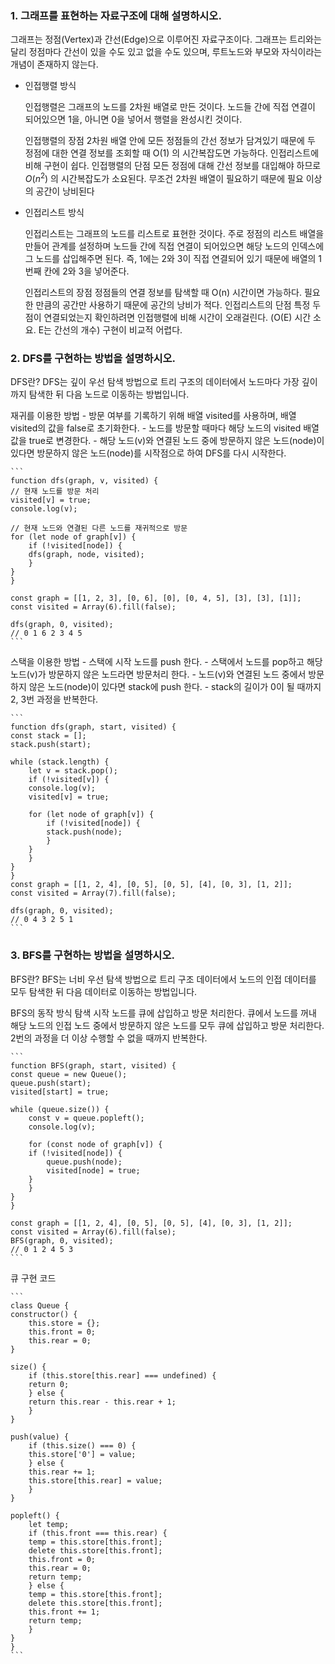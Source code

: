 ### 1. 그래프를 표현하는 자료구조에 대해 설명하시오.

그래프는 정점(Vertex)과 간선(Edge)으로 이루어진 자료구조이다.
그래프는 트리와는 달리 정점마다 간선이 있을 수도 있고 없을 수도 있으며, 루트노드와 부모와 자식이라는 개념이 존재하지 않는다.

-   인접행렬 방식

    인접행렬은 그래프의 노드를 2차원 배열로 만든 것이다.
    노드들 간에 직접 연결이 되어있으면 1을, 아니면 0을 넣어서 행렬을 완성시킨 것이다.

    인접행렬의 장점
    2차원 배열 안에 모든 정점들의 간선 정보가 담겨있기 때문에 두 정점에 대한 연결 정보를 조회할 때 O(1) 의 시간복잡도면 가능하다.
    인접리스트에 비해 구현이 쉽다.
    인접행렬의 단점
    모든 정점에 대해 간선 정보를 대입해야 하므로 $O(n^2)$ 의 시간복잡도가 소요된다.
    무조건 2차원 배열이 필요하기 때문에 필요 이상의 공간이 낭비된다

-   인접리스트 방식

    인접리스트는 그래프의 노드를 리스트로 표현한 것이다.
    주로 정점의 리스트 배열을 만들어 관계를 설정하며 노드들 간에 직접 연결이 되어있으면 해당 노드의 인덱스에 그 노드를 삽입해주면 된다.
    즉, 1에는 2와 3이 직접 연결되어 있기 때문에 배열의 1번째 칸에 2와 3을 넣어준다.

    인접리스트의 장점
    정점들의 연결 정보를 탐색할 때 O(n) 시간이면 가능하다.
    필요한 만큼의 공간만 사용하기 때문에 공간의 낭비가 적다.
    인접리스트의 단점
    특정 두 점이 연결되었는지 확인하려면 인접행렬에 비해 시간이 오래걸린다. (O(E) 시간 소요. E는 간선의 개수)
    구현이 비교적 어렵다.

### 2. DFS를 구현하는 방법을 설명하시오.

DFS란?
DFS는 깊이 우선 탐색 방법으로 트리 구조의 데이터에서 노드마다 가장 깊이까지 탐색한 뒤 다음 노드로 이동하는 방법입니다.

재귀를 이용한 방법 - 방문 여부를 기록하기 위해 배열 visited를 사용하며, 배열 visited의 값을 false로 초기화한다. - 노드를 방문할 때마다 해당 노드의 visited 배열 값을 true로 변경한다. - 해당 노드(v)와 연결된 노드 중에 방문하지 않은 노드(node)이 있다면 방문하지 않은 노드(node)를 시작점으로 하여 DFS를 다시 시작한다.

    ```
    function dfs(graph, v, visited) {
    // 현재 노드를 방문 처리
    visited[v] = true;
    console.log(v);

    // 현재 노드와 연결된 다른 노드를 재귀적으로 방문
    for (let node of graph[v]) {
        if (!visited[node]) {
        dfs(graph, node, visited);
        }
    }
    }

    const graph = [[1, 2, 3], [0, 6], [0], [0, 4, 5], [3], [3], [1]];
    const visited = Array(6).fill(false);

    dfs(graph, 0, visited);
    // 0 1 6 2 3 4 5
    ```

스택을 이용한 방법 - 스택에 시작 노드를 push 한다. - 스택에서 노드를 pop하고 해당 노드(v)가 방문하지 않은 노드라면 방문처리 한다. - 노드(v)와 연결된 노드 중에서 방문하지 않은 노드(node)이 있다면 stack에 push 한다. - stack의 길이가 0이 될 때까지 2, 3번 과정을 반복한다.

    ```
    function dfs(graph, start, visited) {
    const stack = [];
    stack.push(start);

    while (stack.length) {
        let v = stack.pop();
        if (!visited[v]) {
        console.log(v);
        visited[v] = true;

        for (let node of graph[v]) {
            if (!visited[node]) {
            stack.push(node);
            }
        }
        }
    }
    }
    const graph = [[1, 2, 4], [0, 5], [0, 5], [4], [0, 3], [1, 2]];
    const visited = Array(7).fill(false);

    dfs(graph, 0, visited);
    // 0 4 3 2 5 1
    ```

### 3. BFS를 구현하는 방법을 설명하시오.

BFS란?
BFS는 너비 우선 탐색 방법으로 트리 구조 데이터에서 노드의 인접 데이터를 모두 탐색한 뒤 다음 데이터로 이동하는 방법입니다.

BFS의 동작 방식
탐색 시작 노드를 큐에 삽입하고 방문 처리한다.
큐에서 노드를 꺼내 해당 노드의 인접 노드 중에서 방문하지 않은 노드를 모두 큐에 삽입하고 방문 처리한다.
2번의 과정을 더 이상 수행할 수 없을 때까지 반복한다.

    ```
    function BFS(graph, start, visited) {
    const queue = new Queue();
    queue.push(start);
    visited[start] = true;

    while (queue.size()) {
        const v = queue.popleft();
        console.log(v);

        for (const node of graph[v]) {
        if (!visited[node]) {
            queue.push(node);
            visited[node] = true;
        }
        }
    }
    }

    const graph = [[1, 2, 4], [0, 5], [0, 5], [4], [0, 3], [1, 2]];
    const visited = Array(6).fill(false);
    BFS(graph, 0, visited);
    // 0 1 2 4 5 3
    ```

큐 구현 코드

    ```
    class Queue {
    constructor() {
        this.store = {};
        this.front = 0;
        this.rear = 0;
    }

    size() {
        if (this.store[this.rear] === undefined) {
        return 0;
        } else {
        return this.rear - this.rear + 1;
        }
    }

    push(value) {
        if (this.size() === 0) {
        this.store['0'] = value;
        } else {
        this.rear += 1;
        this.store[this.rear] = value;
        }
    }

    popleft() {
        let temp;
        if (this.front === this.rear) {
        temp = this.store[this.front];
        delete this.store[this.front];
        this.front = 0;
        this.rear = 0;
        return temp;
        } else {
        temp = this.store[this.front];
        delete this.store[this.front];
        this.front += 1;
        return temp;
        }
    }
    }
    ```

